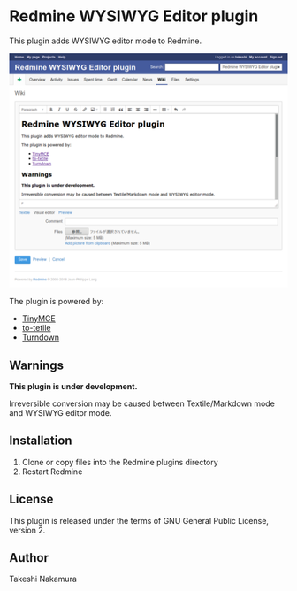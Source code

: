 # Redmine WYSIWYG Editor plugin

This plugin adds WYSIWYG editor mode to Redmine.

![](doc/img/screenshot.png)

The plugin is powered by:
* [TinyMCE](https://www.tinymce.com/)
* [to-tetile](https://github.com/cmroanirgo/to-textile)
* [Turndown](https://github.com/domchristie/turndown)

## Warnings

**This plugin is under development.**

Irreversible conversion may be caused between Textile/Markdown mode and
WYSIWYG editor mode.

## Installation

1. Clone or copy files into the Redmine plugins directory
2. Restart Redmine

## License

This plugin is released under the terms of GNU General Public License,
version 2.

## Author

Takeshi Nakamura
